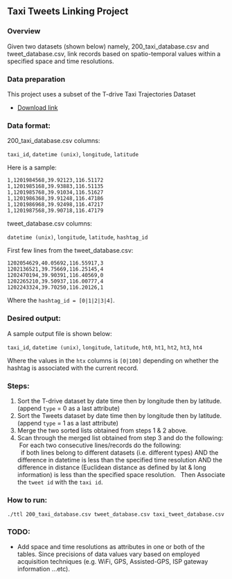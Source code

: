 ## Taxi Tweets Linking Project

### Overview

Given two datasets (shown below) namely, 200_taxi_database.csv and tweet_database.csv, link records based on spatio-temporal values within a specified space and time resolutions.

### Data preparation

This project uses a subset of the T-drive Taxi Trajectories Dataset

- [Download link](http://onedrive.live.com/?authkey=%21ADgmvTgfqs4hn4Q&id=CF159105855090C5%211438&cid=CF159105855090C5)

### Data format:

200_taxi_database.csv columns:

`taxi_id`, `datetime (unix)`, `longitude`, `latitude`

Here is a sample:

```
1,1201984568,39.92123,116.51172
1,1201985168,39.93883,116.51135
1,1201985768,39.91034,116.51627
1,1201986368,39.91248,116.47186
1,1201986968,39.92498,116.47217
1,1201987568,39.90718,116.47179
```

tweet_database.csv columns:

`datetime (unix)`, `longitude`, `latitude`, `hashtag_id`

First few lines from the tweet_database.csv:

```
1202054629,40.05692,116.55917,3
1202136521,39.75669,116.25145,4
1202470194,39.90391,116.40569,0
1202265210,39.50937,116.00777,4
1202243324,39.70250,116.20126,1
```

Where the `hashtag_id = [0|1|2|3|4]`.

### Desired output:

A sample output file is shown below:

`taxi_id`, `datetime (unix)`, `longitude`, `latitude`, `ht0`, `ht1`, `ht2`, `ht3`, `ht4`

Where the values in the `htx` columns is `[0|100]` depending on whether the hashtag is associated with the current record.

### Steps:

  1. Sort the T-drive dataset by date time then by longitude then by latitude. (append `type` = 0 as a last attribute)
  2. Sort the Tweets dataset by date time then by longitude then by latitude. (append `type` = 1 as a last attribute)
  3. Merge the two sorted lists obtained from steps 1 & 2 above.
  4. Scan through the merged list obtained from step 3 and do the following:<br>
     &nbsp;For each two consecutive lines/records do the following:<br>
     &nbsp;&nbsp;if both lines belong to different datasets (i.e. different types) AND the difference in datetime is less than the specified time resolution AND the difference in distance (Euclidean distance as defined by lat & long information) is less than the specified space resolution.
     &nbsp;&nbsp;Then Associate the `tweet id` with the `taxi id`.   

### How to run:

```shell
./ttl 200_taxi_database.csv tweet_database.csv taxi_tweet_database.csv
```

### TODO:

 - Add space and time resolutions as attributes in one or both of the tables. Since precisions of data values vary based on employed acquisition techniques (e.g. WiFi, GPS, Assisted-GPS, ISP gateway information ...etc).



